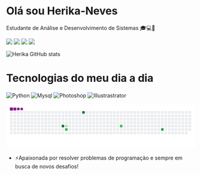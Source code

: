# Olá sou Herika-Neves
Estudante de Análise e Desenvolvimento de Sistemas 🎓💻🤖


<!---
herika-dev/herika-dev is a ✨ special ✨ repository because its `README.md` (this file) appears on your GitHub profile.
You can click the Preview link to take a look at your changes.
--->
<div> 
  <a href="https://www.instagram.com/herikaramona/" target="_blank"><img src="https://img.shields.io/badge/-Instagram-%23E4405F?style=for-the-badge&logo=instagram&logoColor=white" target="_blank"></a>
 <a href="https://discord.gg/herikaramona" target="_blank"><img src="https://img.shields.io/badge/Discord-7289DA?style=for-the-badge&logo=discord&logoColor=white" target="_blank"></a> 
  <a href = "mailto:herika.pneves@gmail.com"><img src="https://img.shields.io/badge/-Gmail-%23333?style=for-the-badge&logo=gmail&logoColor=white" target="_blank"></a>
  <a href="https://www.linkedin.com/in/herikaneves/" target="_blank"><img src="https://img.shields.io/badge/-LinkedIn-%230077B5?style=for-the-badge&logo=linkedin&logoColor=white" target="_blank"></a> 
  
</div>

![Herika GitHub stats](https://github-readme-stats.vercel.app/api?username=herika-dev&show_icons=true&theme=cobalt)

# Tecnologias do meu dia a dia
 <img align="center" alt="Python" height="35" width="45" src="https://cdn.jsdelivr.net/gh/devicons/devicon/icons/python/python-original.svg">  <img align="center" alt="Mysql" height="35" width="45" src="https://img.shields.io/badge/MySQL-005C84?style=for-the-badge&logo=mysql&logoColor=white">  <img align="center" alt="Photoshop" height="35" width="45" src="https://aleen42.github.io/badges/src/photoshop.svg"> 
<img align="center" alt="Illustrastrator" height="35" width="45" src="https://aleen42.github.io/badges/src/illustrator.svg"> 

 
 ![snake gif](https://github.com/herika-dev/herika-dev/blob/output/github-contribution-grid-snake.gif)

 - ⚡Apaixonada por resolver problemas de programação e sempre em busca de novos desafios!
